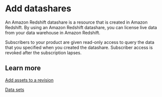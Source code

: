 # Add datashares<a name="hp-add-datashares"></a>

An Amazon Redshift datashare is a resource that is created in Amazon Redshift\. By using an Amazon Redshift datashare, you can license live data from your data warehouse in Amazon Redshift\. 

Subscribers to your product are given read\-only access to query the data that you specified when you created the datashare\. Subscriber access is revoked after the subscription lapses\. 

## Learn more<a name="hp-add-datashares-learn"></a>

[Add assets to a revision](https://docs.aws.amazon.com/data-exchange/latest/userguide/publishing-products.html?icmpid=docs_data-exchange_help_panel_hp_add_datashares#import-assets)

[Data sets](https://docs.aws.amazon.com/data-exchange/latest/userguide/data-sets.html?icmpid=docs_data-exchange_help_panel_hp_add_datashares#data-sets-concept#create-dataset)